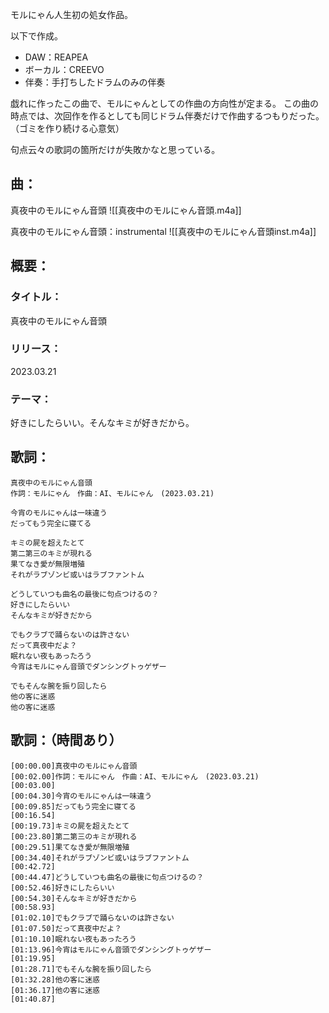 モルにゃん人生初の処女作品。

以下で作成。
- DAW：REAPEA
- ボーカル：CREEVO
- 伴奏：手打ちしたドラムのみの伴奏

戯れに作ったこの曲で、モルにゃんとしての作曲の方向性が定まる。
この曲の時点では、次回作を作るとしても同じドラム伴奏だけで作曲するつもりだった。
（ゴミを作り続ける心意気）

句点云々の歌詞の箇所だけが失敗かなと思っている。

## 曲：

真夜中のモルにゃん音頭
![[真夜中のモルにゃん音頭.m4a]]

真夜中のモルにゃん音頭：instrumental
![[真夜中のモルにゃん音頭inst.m4a]]
## 概要：

### タイトル：
真夜中のモルにゃん音頭
### リリース：
2023.03.21
### テーマ：
好きにしたらいい。そんなキミが好きだから。

## 歌詞：
```
真夜中のモルにゃん音頭
作詞：モルにゃん　作曲：AI、モルにゃん　(2023.03.21)

今宵のモルにゃんは一味違う
だってもう完全に寝てる

キミの屍を超えたとて
第二第三のキミが現れる
果てなき愛が無限増殖
それがラブゾンビ或いはラブファントム

どうしていつも曲名の最後に句点つけるの？
好きにしたらいい
そんなキミが好きだから

でもクラブで踊らないのは許さない
だって真夜中だよ？
眠れない夜もあったろう
今宵はモルにゃん音頭でダンシングトゥゲザー

でもそんな腕を振り回したら
他の客に迷惑
他の客に迷惑
```

## 歌詞：（時間あり）
```
[00:00.00]真夜中のモルにゃん音頭  
[00:02.00]作詞：モルにゃん　作曲：AI、モルにゃん　(2023.03.21)  
[00:03.00]  
[00:04.30]今宵のモルにゃんは一味違う  
[00:09.85]だってもう完全に寝てる  
[00:16.54]  
[00:19.73]キミの屍を超えたとて  
[00:23.80]第二第三のキミが現れる  
[00:29.51]果てなき愛が無限増殖  
[00:34.40]それがラブゾンビ或いはラブファントム  
[00:42.72]  
[00:44.47]どうしていつも曲名の最後に句点つけるの？  
[00:52.46]好きにしたらいい  
[00:54.30]そんなキミが好きだから  
[00:58.93]  
[01:02.10]でもクラブで踊らないのは許さない  
[01:07.50]だって真夜中だよ？  
[01:10.10]眠れない夜もあったろう  
[01:13.96]今宵はモルにゃん音頭でダンシングトゥゲザー  
[01:19.95]  
[01:28.71]でもそんな腕を振り回したら  
[01:32.28]他の客に迷惑  
[01:36.17]他の客に迷惑  
[01:40.87]
```